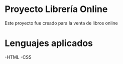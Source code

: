 # Proyecto Librería Online
Este proyecto fue creado para la venta de libros online

# Lenguajes aplicados
-HTML
-CSS